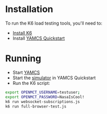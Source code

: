 # Installation
To run the K6 load testing tools, you'll need to:
* [Install K6](https://k6.io/docs/get-started/installation/)
* Install [YAMCS Quickstart](https://github.com/yamcs/quickstart)

# Running
* Start [YAMCS](https://github.com/yamcs/quickstart#running-yamcs)
* Start the [simulator](https://github.com/yamcs/quickstart#telemetry) in YAMCS Quickstart
* Run the K6 script:
```sh
export OPENMCT_USERNAME=testuser;
export OPENMCT_PASSWORD=NasaIsCool!
k6 run websocket-subscriptions.js
k6 run full-browser-test.js
```
